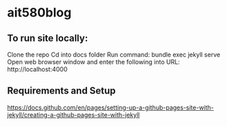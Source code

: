 # ait580blog

## To run site locally:
Clone the repo
Cd into docs folder
Run command: bundle exec jekyll serve
Open web browser window and enter the following into URL: http://localhost:4000

## Requirements and Setup
https://docs.github.com/en/pages/setting-up-a-github-pages-site-with-jekyll/creating-a-github-pages-site-with-jekyll

